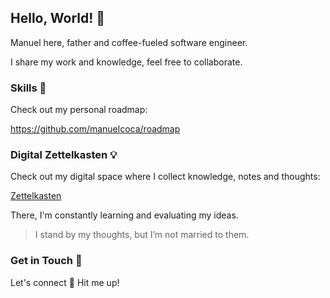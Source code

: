 ## Hello, World! 👋

Manuel here, father and coffee-fueled software engineer.

I share my work and knowledge, feel free to collaborate.

### Skills 🎯
Check out my personal roadmap:

https://github.com/manuelcoca/roadmap

### Digital Zettelkasten 💡
Check out my digital space where I collect knowledge, notes and thoughts:

[Zettelkasten](https://github.com/manuelcoca/digital-zettelkasten)

There, I'm constantly learning and evaluating my ideas.

> I stand by my thoughts, but I’m not married to them.

### Get in Touch 💌
Let's connect 🌟 Hit me up!
